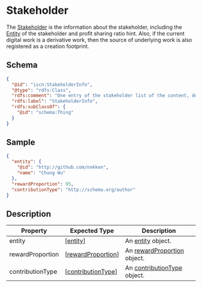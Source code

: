 # Stakeholder

The [Stakeholder](#) is the information about the stakeholder, including the [Entity](../entity/README.md) of the stakeholder and profit sharing ratio hint. Also, if the current digital work is a derivative work, then the source of underlying work is also registered as a creation footprint.

## Schema

```json
{
  "@id": "iscn:StakeholderInfo",
  "@type": "rdfs:Class",
  "rdfs:comment": "One entry of the stakeholder list of the content, describing who or which content should be cited for the contribution to the content, and how much should the contribution be rewarded.",
  "rdfs:label": "StakeholderInfo",
  "rdfs:subClassOf": {
    "@id": "schema:Thing"
  }
}
```

## Sample

```json
{
  "entity": {
    "@id": "http://github.com/nnkken",
    "name": "Chung Wu"
  },
  "rewardProportion": 95,
  "contributionType": "http://schema.org/author"
}
```

## Description

| Property         | Expected Type                                         | Description                                                  |
| ---------------- | ----------------------------------------------------- | ------------------------------------------------------------ |
| entity           | \[[entity](../entity/README.md)\]                     | An [entity](../entity/README.md) object.                     |
| rewardProportion | \[[rewardProportion](../rewardProportion/README.md)\] | An [rewardProportion](../rewardProportion/README.md) object. |
| contributionType | \[[contributionType](../contributionType/README.md)\] | An [contributionType](../contributionType/README.md) object. |

